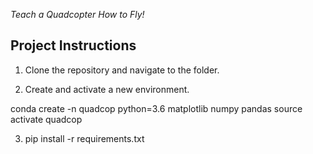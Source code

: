 
*Teach a Quadcopter How to Fly!*

## Project Instructions ##

1. Clone the repository and navigate to the  folder.


2. Create and activate a new environment.

conda create -n quadcop python=3.6 matplotlib numpy pandas
source activate quadcop


3. pip install -r requirements.txt